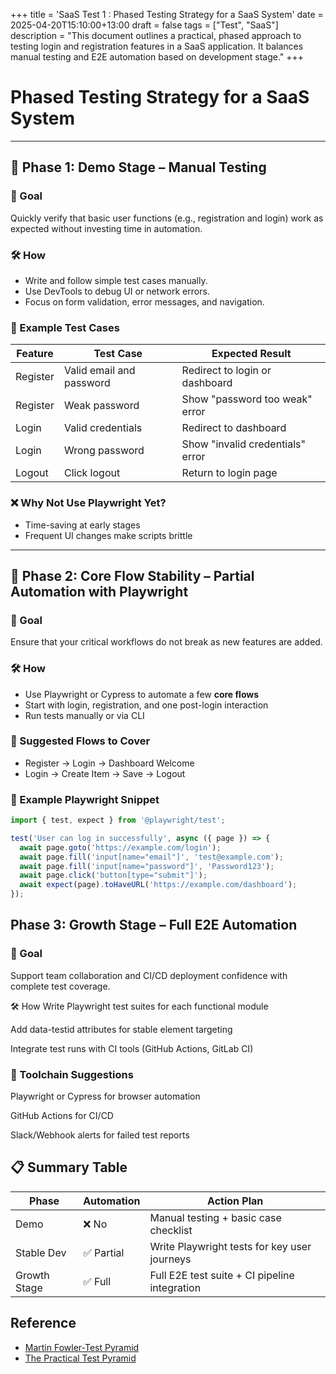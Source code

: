 +++
title = 'SaaS Test 1 : Phased Testing Strategy for a SaaS System'
date = 2025-04-20T15:10:00+13:00
draft = false
tags = ["Test", "SaaS"]
description = "This document outlines a practical, phased approach to testing login and registration features in a SaaS application. It balances manual testing and E2E automation based on development stage."
+++
# Phased Testing Strategy for a SaaS System



---

## 🧪 Phase 1: Demo Stage – Manual Testing

### 🎯 Goal
Quickly verify that basic user functions (e.g., registration and login) work as expected without investing time in automation.

### 🛠️ How
- Write and follow simple test cases manually.
- Use DevTools to debug UI or network errors.
- Focus on form validation, error messages, and navigation.

### 🧾 Example Test Cases

| Feature      | Test Case                                        | Expected Result                         |
|--------------|--------------------------------------------------|------------------------------------------|
| Register     | Valid email and password                         | Redirect to login or dashboard           |
| Register     | Weak password                                    | Show "password too weak" error           |
| Login        | Valid credentials                                | Redirect to dashboard                    |
| Login        | Wrong password                                   | Show "invalid credentials" error         |
| Logout       | Click logout                                     | Return to login page                     |

### ❌ Why Not Use Playwright Yet?
- Time-saving at early stages
- Frequent UI changes make scripts brittle

---

## 🚀 Phase 2: Core Flow Stability – Partial Automation with Playwright

### 🎯 Goal
Ensure that your critical workflows do not break as new features are added.

### 🛠️ How
- Use Playwright or Cypress to automate a few **core flows**
- Start with login, registration, and one post-login interaction
- Run tests manually or via CLI

### 🧩 Suggested Flows to Cover
- Register → Login → Dashboard Welcome
- Login → Create Item → Save → Logout

### 🧪 Example Playwright Snippet

```ts
import { test, expect } from '@playwright/test';

test('User can log in successfully', async ({ page }) => {
  await page.goto('https://example.com/login');
  await page.fill('input[name="email"]', 'test@example.com');
  await page.fill('input[name="password"]', 'Password123');
  await page.click('button[type="submit"]');
  await expect(page).toHaveURL('https://example.com/dashboard');
});
```

## Phase 3: Growth Stage – Full E2E Automation

### 🎯 Goal
Support team collaboration and CI/CD deployment confidence with complete test coverage.

🛠️ How
Write Playwright test suites for each functional module

Add data-testid attributes for stable element targeting

Integrate test runs with CI tools (GitHub Actions, GitLab CI)

### 🧰 Toolchain Suggestions
Playwright or Cypress for browser automation

GitHub Actions for CI/CD

Slack/Webhook alerts for failed test reports

## 📋 Summary Table

|Phase|	Automation	|Action Plan|
|--------------|--------------------------------------------------|------------------------------------------|
|Demo	|❌ No	|Manual testing + basic case checklist|
|Stable Dev|	✅ Partial|	Write Playwright tests for key user journeys|
|Growth Stage|	✅ Full|	Full E2E test suite + CI pipeline integration|


## Reference

* [Martin Fowler-Test Pyramid](https://martinfowler.com/bliki/TestPyramid.html)
* [The Practical Test Pyramid](https://martinfowler.com/articles/practical-test-pyramid.html)
